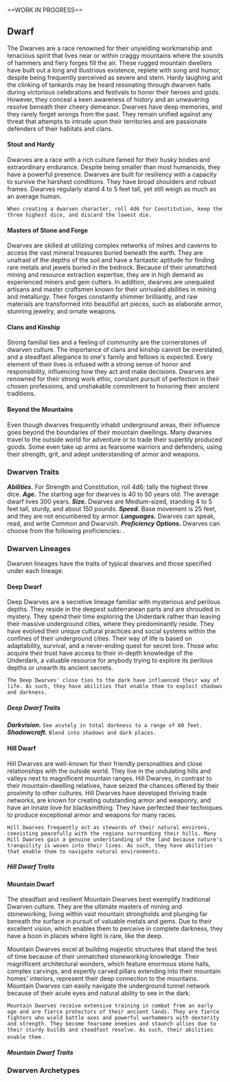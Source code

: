 ==WORK IN PROGRESS==
## Dwarf

The Dwarves are a race renowned for their unyielding workmanship and tenacious spirit that lives near or within craggy mountains where the sounds of hammers and fiery forges fill the air. These rugged mountain dwellers have built out a long and illustrious existence, replete with song and humor, despite being frequently perceived as severe and stern. Hardy laughing and the clinking of tankards may be heard resonating through dwarven halls during victorious celebrations and festivals to honor their heroes and gods. However, they conceal a keen awareness of history and an unwavering resolve beneath their cheery demeanor. Dwarves have deep memories, and they rarely forget wrongs from the past. They remain unified against any threat that attempts to intrude upon their territories and are passionate defenders of their habitats and clans.
#### Stout and Hardy

Dwarves are a race with a rich culture famed for their husky bodies and extraordinary endurance. Despite being smaller than most humanoids, they have a powerful presence. Dwarves are built for resiliency with a capacity to survive the harshest conditions. They have broad shoulders and robust frames. Dwarves regularly stand 4 to 5 feet tall, yet still weigh as much as an average human.

`When creating a dwarven character, roll 4d6 for Constitution, keep the three highest dice, and discard the lowest die.`
#### Masters of Stone and Forge

Dwarves are skilled at utilizing complex networks of mines and caverns to access the vast mineral treasures buried beneath the earth. They are unafraid of the depths of the soil and have a fantastic aptitude for finding rare metals and jewels buried in the bedrock. Because of their unmatched mining and resource extraction expertise, they are in high demand as experienced miners and gem cutters. In addition, dwarves are unequaled artisans and master craftsmen known for their unrivaled abilities in mining and metallurgy. Their forges constantly shimmer brilliantly, and raw materials are transformed into beautiful art pieces, such as elaborate armor, stunning jewelry, and ornate weapons.
#### Clans and Kinship

Strong familial ties and a feeling of community are the cornerstones of dwarven culture. The importance of clans and kinship cannot be overstated, and a steadfast allegiance to one's family and fellows is expected. Every element of their lives is infused with a strong sense of honor and responsibility, influencing how they act and make decisions. Dwarves are renowned for their strong work ethic, constant pursuit of perfection in their chosen professions, and unshakable commitment to honoring their ancient traditions.
#### Beyond the Mountains

Even though dwarves frequently inhabit underground areas, their influence goes beyond the boundaries of their mountain dwellings. Many dwarves travel to the outside world for adventure or to trade their superbly produced goods. Some even take up arms as fearsome warriors and defenders, using their strength, grit, and adept understanding of armor and weapons.
### Dwarven Traits

***Abilities.*** For Strength and Constitution, roll 4d6; tally the highest three dice.
***Age.*** The starting age for dwarves is 40 to 50 years old. The average dwarf lives 300 years.
***Size.*** Dwarves are Medium-sized, standing 4 to 5 feet tall, sturdy, and about 150 pounds.
***Speed.*** Base movement is 25 feet, and they are not encumbered by armor.
***Languages.*** Dwarves can speak, read, and write Common and Dwarvish.
***Proficiency Options.*** Dwarves can choose from the following proficiencies: <!--add copy here-->.
### Dwarven Lineages

Dwarven lineages have the traits of typical dwarves and those specified under each lineage.
#### Deep Dwarf

Deep Dwarves are a secretive lineage familiar with mysterious and perilous depths. They reside in the deepest subterranean parts and are shrouded in mystery. They spend their time exploring the Underdark rather than leaving their massive underground cities, where they predominantly reside. They have evolved their unique cultural practices and social systems within the confines of their underground cities. Their way of life is based on adaptability, survival, and a never-ending quest for secret lore. Those who acquire their trust have access to their in-depth knowledge of the Underdark, a valuable resource for anybody trying to explore its perilous depths or unearth its ancient secrets.

`The Deep Dwarves' close ties to the dark have influenced their way of life. As such, they have abilities that enable them to exploit shadows and darkness.`
##### Deep Dwarf Traits

***Darkvision.*** `See acutely in total darkness to a range of 60 feet.`
***Shadowcraft.*** `Blend into shadows and dark places.`
#### Hill Dwarf

Hill Dwarves are well-known for their friendly personalities and close relationships with the outside world. They live in the undulating hills and valleys next to magnificent mountain ranges. Hill Dwarves, in contrast to their mountain-dwelling relatives, have seized the chances offered by their proximity to other cultures. Hill Dwarves have developed thriving trade networks, are known for creating outstanding armor and weaponry, and have an innate love for blacksmithing. They have perfected their techniques to produce exceptional armor and weapons for many races.

`Hill Dwarves frequently act as stewards of their natural environs, coexisting peacefully with the regions surrounding their hills. Many Hill Dwarves gain a genuine understanding of the land because nature's tranquility is woven into their lives. As such, they have abilities that enable them to navigate natural environments.`
##### Hill Dwarf Traits

<!--add copy here-->
#### Mountain Dwarf

The steadfast and resilient Mountain Dwarves best exemplify traditional Dwarven culture. They are the ultimate masters of mining and stoneworking, living within vast mountain strongholds and plunging far beneath the surface in pursuit of valuable metals and gems. Due to their excellent vision, which enables them to perceive in complete darkness, they have a boon in places where light is rare, like the deep.

Mountain Dwarves excel at building majestic structures that stand the test of time because of their unmatched stoneworking knowledge. Their magnificent architectural wonders, which feature enormous stone halls, complex carvings, and expertly carved pillars extending into their mountain homes' interiors, represent their deep connection to the mountains. Mountain Dwarves can easily navigate the underground tunnel network because of their acute eyes and natural ability to see in the dark.

`Mountain Dwarves receive extensive training in combat from an early age and are fierce protectors of their ancient lands. They are fierce fighters who wield battle axes and powerful warhammers with dexterity and strength. They become fearsome enemies and staunch allies due to their sturdy builds and steadfast resolve. As such, their abilities enable them` <!--add copy here-->.
##### Mountain Dwarf Traits

<!--add copy here-->
### Dwarven Archetypes

<!--add copy here-->
